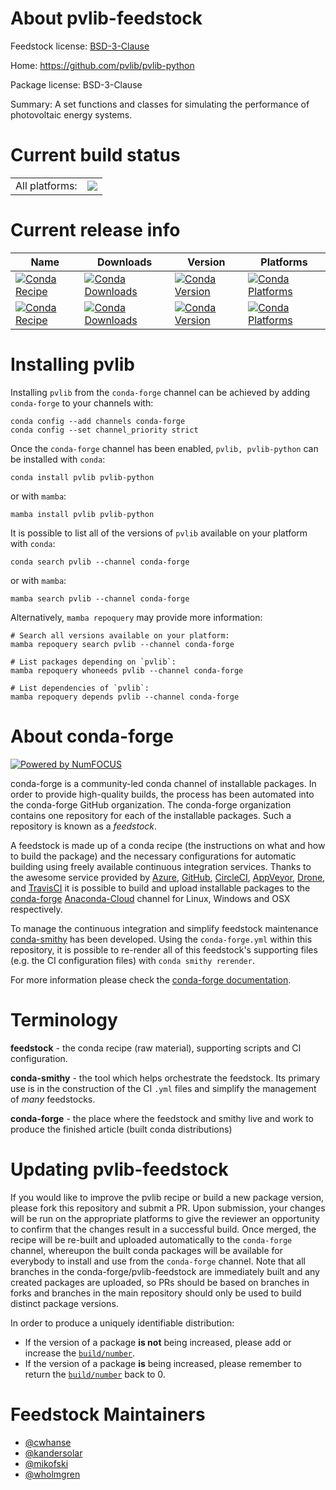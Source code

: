 About pvlib-feedstock
=====================

Feedstock license: [BSD-3-Clause](https://github.com/conda-forge/pvlib-python-feedstock/blob/main/LICENSE.txt)

Home: https://github.com/pvlib/pvlib-python

Package license: BSD-3-Clause

Summary: A set functions and classes for simulating the performance of photovoltaic energy systems.

Current build status
====================


<table><tr><td>All platforms:</td>
    <td>
      <a href="https://dev.azure.com/conda-forge/feedstock-builds/_build/latest?definitionId=4780&branchName=main">
        <img src="https://dev.azure.com/conda-forge/feedstock-builds/_apis/build/status/pvlib-python-feedstock?branchName=main">
      </a>
    </td>
  </tr>
</table>

Current release info
====================

| Name | Downloads | Version | Platforms |
| --- | --- | --- | --- |
| [![Conda Recipe](https://img.shields.io/badge/recipe-pvlib-green.svg)](https://anaconda.org/conda-forge/pvlib) | [![Conda Downloads](https://img.shields.io/conda/dn/conda-forge/pvlib.svg)](https://anaconda.org/conda-forge/pvlib) | [![Conda Version](https://img.shields.io/conda/vn/conda-forge/pvlib.svg)](https://anaconda.org/conda-forge/pvlib) | [![Conda Platforms](https://img.shields.io/conda/pn/conda-forge/pvlib.svg)](https://anaconda.org/conda-forge/pvlib) |
| [![Conda Recipe](https://img.shields.io/badge/recipe-pvlib--python-green.svg)](https://anaconda.org/conda-forge/pvlib-python) | [![Conda Downloads](https://img.shields.io/conda/dn/conda-forge/pvlib-python.svg)](https://anaconda.org/conda-forge/pvlib-python) | [![Conda Version](https://img.shields.io/conda/vn/conda-forge/pvlib-python.svg)](https://anaconda.org/conda-forge/pvlib-python) | [![Conda Platforms](https://img.shields.io/conda/pn/conda-forge/pvlib-python.svg)](https://anaconda.org/conda-forge/pvlib-python) |

Installing pvlib
================

Installing `pvlib` from the `conda-forge` channel can be achieved by adding `conda-forge` to your channels with:

```
conda config --add channels conda-forge
conda config --set channel_priority strict
```

Once the `conda-forge` channel has been enabled, `pvlib, pvlib-python` can be installed with `conda`:

```
conda install pvlib pvlib-python
```

or with `mamba`:

```
mamba install pvlib pvlib-python
```

It is possible to list all of the versions of `pvlib` available on your platform with `conda`:

```
conda search pvlib --channel conda-forge
```

or with `mamba`:

```
mamba search pvlib --channel conda-forge
```

Alternatively, `mamba repoquery` may provide more information:

```
# Search all versions available on your platform:
mamba repoquery search pvlib --channel conda-forge

# List packages depending on `pvlib`:
mamba repoquery whoneeds pvlib --channel conda-forge

# List dependencies of `pvlib`:
mamba repoquery depends pvlib --channel conda-forge
```


About conda-forge
=================

[![Powered by
NumFOCUS](https://img.shields.io/badge/powered%20by-NumFOCUS-orange.svg?style=flat&colorA=E1523D&colorB=007D8A)](https://numfocus.org)

conda-forge is a community-led conda channel of installable packages.
In order to provide high-quality builds, the process has been automated into the
conda-forge GitHub organization. The conda-forge organization contains one repository
for each of the installable packages. Such a repository is known as a *feedstock*.

A feedstock is made up of a conda recipe (the instructions on what and how to build
the package) and the necessary configurations for automatic building using freely
available continuous integration services. Thanks to the awesome service provided by
[Azure](https://azure.microsoft.com/en-us/services/devops/), [GitHub](https://github.com/),
[CircleCI](https://circleci.com/), [AppVeyor](https://www.appveyor.com/),
[Drone](https://cloud.drone.io/welcome), and [TravisCI](https://travis-ci.com/)
it is possible to build and upload installable packages to the
[conda-forge](https://anaconda.org/conda-forge) [Anaconda-Cloud](https://anaconda.org/)
channel for Linux, Windows and OSX respectively.

To manage the continuous integration and simplify feedstock maintenance
[conda-smithy](https://github.com/conda-forge/conda-smithy) has been developed.
Using the ``conda-forge.yml`` within this repository, it is possible to re-render all of
this feedstock's supporting files (e.g. the CI configuration files) with ``conda smithy rerender``.

For more information please check the [conda-forge documentation](https://conda-forge.org/docs/).

Terminology
===========

**feedstock** - the conda recipe (raw material), supporting scripts and CI configuration.

**conda-smithy** - the tool which helps orchestrate the feedstock.
                   Its primary use is in the construction of the CI ``.yml`` files
                   and simplify the management of *many* feedstocks.

**conda-forge** - the place where the feedstock and smithy live and work to
                  produce the finished article (built conda distributions)


Updating pvlib-feedstock
========================

If you would like to improve the pvlib recipe or build a new
package version, please fork this repository and submit a PR. Upon submission,
your changes will be run on the appropriate platforms to give the reviewer an
opportunity to confirm that the changes result in a successful build. Once
merged, the recipe will be re-built and uploaded automatically to the
`conda-forge` channel, whereupon the built conda packages will be available for
everybody to install and use from the `conda-forge` channel.
Note that all branches in the conda-forge/pvlib-feedstock are
immediately built and any created packages are uploaded, so PRs should be based
on branches in forks and branches in the main repository should only be used to
build distinct package versions.

In order to produce a uniquely identifiable distribution:
 * If the version of a package **is not** being increased, please add or increase
   the [``build/number``](https://docs.conda.io/projects/conda-build/en/latest/resources/define-metadata.html#build-number-and-string).
 * If the version of a package **is** being increased, please remember to return
   the [``build/number``](https://docs.conda.io/projects/conda-build/en/latest/resources/define-metadata.html#build-number-and-string)
   back to 0.

Feedstock Maintainers
=====================

* [@cwhanse](https://github.com/cwhanse/)
* [@kandersolar](https://github.com/kandersolar/)
* [@mikofski](https://github.com/mikofski/)
* [@wholmgren](https://github.com/wholmgren/)


